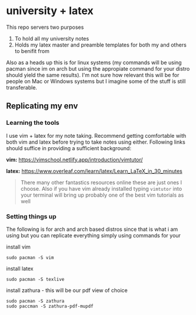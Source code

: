 # university + latex 
This repo servers two purposes

1. To hold all my university notes
2. Holds my latex master and preamble templates for both my and others to benifit from

Also as a heads up this is for linux systems (my commands will be using pacman since im on arch but using the appropiate command for your distro should yield the same results). I'm not sure how relevant this will be for people on Mac or Windows systems but I imagine some of the stuff is still transferable.

## Replicating my env
### Learning the tools
I use vim + latex for my note taking. Recommend getting comfortable with both vim and latex before trying to take notes using either.
Following links should suffice in providing a sufficient background:

**vim:** https://vimschool.netlify.app/introduction/vimtutor/

**latex:** https://www.overleaf.com/learn/latex/Learn_LaTeX_in_30_minutes

> There many other fantastics resources online these are just ones I choose. Also if you have vim already installed typing ```vimtutor``` into your terminal will bring up probably one of the best vim tutorials as well

### Setting things up
The following is for arch and arch based distros since that is what i am using but you can replicate everything simply using commands for your 

install vim 

```
sudo pacman -S vim
```

install latex

```
sudo pacman -S texlive
```

install zathura - this will be our pdf view of choice

```
sudo pacman -S zathura
sudo paccman -S zathura-pdf-mupdf
```


